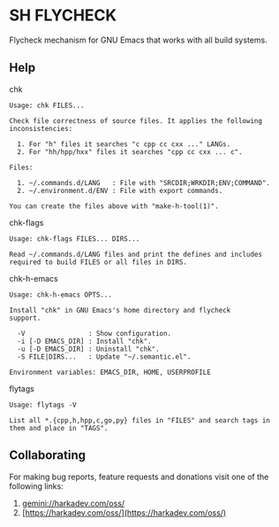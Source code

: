 SH FLYCHECK
===========

Flycheck mechanism for GNU Emacs that works with all build systems.

## Help

chk

    Usage: chk FILES...
    
    Check file correctness of source files. It applies the following
    inconsistencies:
    
      1. For "h" files it searches "c cpp cc cxx ..." LANGs.
      2. For "hh/hpp/hxx" files it searches "cpp cc cxx ... c".
    
    Files:
    
      1. ~/.commands.d/LANG   : File with "SRCDIR;WRKDIR;ENV;COMMAND".
      2. ~/.environment.d/ENV : File with export commands.
    
    You can create the files above with "make-h-tool(1)".

chk-flags

    Usage: chk-flags FILES... DIRS...
    
    Read ~/.commands.d/LANG files and print the defines and includes
    required to build FILES or all files in DIRS.

chk-h-emacs

    Usage: chk-h-emacs OPTS...
    
    Install "chk" in GNU Emacs's home directory and flycheck
    support.
    
      -V                : Show configuration.
      -i [-D EMACS_DIR] : Install "chk".
      -u [-D EMACS_DIR] : Uninstall "chk".
      -S FILE|DIRS...   : Update "~/.semantic.el".
    
    Environment variables: EMACS_DIR, HOME, USERPROFILE

flytags

    Usage: flytags -V
    
    List all *.{cpp,h,hpp,c,go,py} files in "FILES" and search tags in
    them and place in "TAGS".

## Collaborating

For making bug reports, feature requests and donations visit
one of the following links:

1. [gemini://harkadev.com/oss/](gemini://harkadev.com/oss/)
2. [https://harkadev.com/oss/](https://harkadev.com/oss/)
